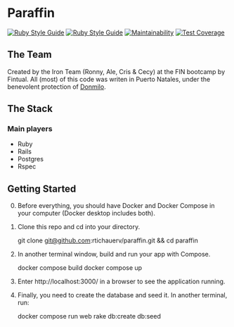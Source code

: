 # Paraffin
[![Ruby Style Guide](https://img.shields.io/badge/code_style-rubocop-brightgreen.svg)](https://github.com/rubocop/rubocop) [![Ruby Style Guide](https://img.shields.io/badge/code_style-community-brightgreen.svg)](https://rubystyle.guide)
[![Maintainability](https://api.codeclimate.com/v1/badges/a8924cfe1a51fd8463d7/maintainability)](https://codeclimate.com/github/rtichauerv/paraffin/maintainability) [![Test Coverage](https://api.codeclimate.com/v1/badges/a8924cfe1a51fd8463d7/test_coverage)](https://codeclimate.com/github/rtichauerv/paraffin/test_coverage)


## The Team

Created by the Iron Team (Ronny, Ale, Cris & Cecy) at the FIN bootcamp by Fintual.
All (most) of this code was writen in Puerto Natales, under the benevolent protection of [Donmilo](http://donmilo.cl/).


## The Stack

### Main players

- Ruby
- Rails
- Postgres
- Rspec

## Getting Started

0. Before everything, you should have Docker and Docker Compose in your computer (Docker desktop includes both).

1. Clone this repo and cd into your directory.
    
    git clone git@github.com:rtichauerv/paraffin.git && cd paraffin

2. In another terminal window, build and run your app with Compose.

    docker compose build
    docker compose up

3. Enter http://localhost:3000/ in a browser to see the application running.

4. Finally, you need to create the database and seed it. In another terminal, run:

    docker compose run web rake db:create db:seed


